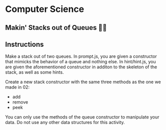 # Computer Science

## Makin' Stacks out of Queues 🤯🤯

## Instructions
Make a stack out of two queues. In prompt.js, you are given a constructor that mimicks the behavior of a queue and nothing else. In hint/hint.js, you are given the aforementioned constructor in additon to the skeleton of the stack, as well as some hints.

Create a new stack constructor with the same three methods as the one we made in 02:

- add
- remove
- peek

You can only use the methods of the queue constructor to manipulate your data. Do not use any other data structures for this activity.